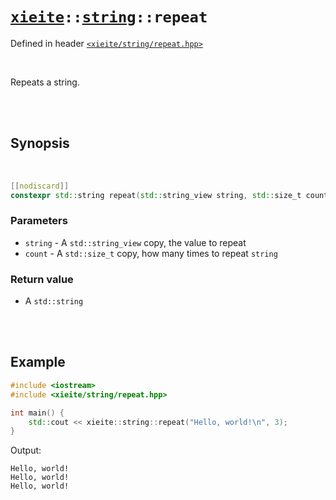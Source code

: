 # [`xieite`](../../README.md)`::`[`string`](../../docs/string.md)`::repeat`
Defined in header [`<xieite/string/repeat.hpp>`](../../include/xieite/string/repeat.hpp)

<br/>

Repeats a string.

<br/><br/>

## Synopsis

<br/>

```cpp
[[nodiscard]]
constexpr std::string repeat(std::string_view string, std::size_t count) noexcept;
```
### Parameters
- `string` - A `std::string_view` copy, the value to repeat
- `count` - A `std::size_t` copy, how many times to repeat `string`
### Return value
- A `std::string`

<br/><br/>

## Example
```cpp
#include <iostream>
#include <xieite/string/repeat.hpp>

int main() {
	std::cout << xieite::string::repeat("Hello, world!\n", 3);
}
```
Output:
```
Hello, world!
Hello, world!
Hello, world!
```
